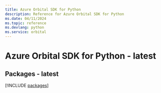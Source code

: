 ```yaml
---
title: Azure Orbital SDK for Python
description: Reference for Azure Orbital SDK for Python
ms.date: 04/11/2024
ms.topic: reference
ms.devlang: python
ms.service: orbital
---
```

# Azure Orbital SDK for Python - latest
## Packages - latest
[!INCLUDE [packages](orbital-index.md)]